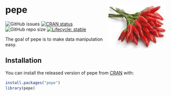 
<!-- README.md is generated from README.Rmd. Please edit that file -->

# pepe <a><img src='man/figures/pepe.png' align="right" height="138.5" /></a>

<!-- badges: start -->

![GitHub issues](https://img.shields.io/github/issues/seymakalay/pepe)
[![CRAN
status](https://www.r-pkg.org/badges/version/pepe)](https://CRAN.R-project.org/package=pepe)
![GitHub repo
size](https://img.shields.io/github/repo-size/seymakalay/pepe)
[![Lifecycle:
stable](https://img.shields.io/badge/lifecycle-stable-brightgreen.svg)](https://lifecycle.r-lib.org/articles/stages.html#stable)
<!-- badges: end -->

The goal of pepe is to make data manipulation easy.

## Installation

You can install the released version of pepe from
[CRAN](https://CRAN.R-project.org) with:

``` r
install.packages("pepe")
library(pepe)
```
